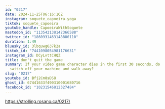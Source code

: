 ```yaml
---
id: "0217"
date: 2024-11-25T06:16:16Z
instagram: soquete_capoeira.yoga
tiktok: soquete_capoeira
youtube_handle: CapoeiraWithSoquete
mastodon_id: "113542138142366588"
twitter_id: "1860931463148880110"
duration: 1:49
bluesky_id: 3lbquwg637k2a
tiktok_id: "7441098054981176631"
instagram_id: DCyLvttCHQZ
title: don't quit the game
summary: If your video game character dies in the first 30 seconds, do you
  switch off your machine and walk away?
slug: "0217"
youtube_id: Bfj2Cm8sDS8
ghost_id: 67441633f490310001680716
facebook_id: "10231546812327484"
---
```

https://strolling.rosano.ca/0217/
